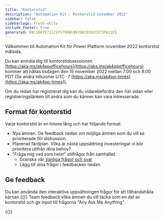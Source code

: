 ```yaml
---
title: "Kontorstid"
description: "Automation Kit - Kontorstid november 2022"
sidebar: false
sidebarlogo: fresh-white
include_footer: true
generated: B8C3667E71221F57908C097D0CD382CD73FA22E5
---
```


Välkommen till Automation Kit för Power Platform november 2022 kontorstid målsida.

Du kan anmäla dig till kontorstidssessionen [https://aka.ms/ak4ppofficehours](https://aka.ms/ak4ppofficehours) kommer att hållas tisdagen den 15 november 2022 mellan 7:00 och 8:00 PDT (Se andra tidszoner UTC -7 [https://aka.ms/ak4pp-times](https://aka.ms/ak4pp-times)).

Om du redan har registrerat dig kan du vidarebefordra den här sidan eller registreringslänken till andra som du känner kan vara intresserade.

## Format för kontorstid

Varje kontorstid är en timme lång och har följande format:

- Nya ämnen. Ge feedback nedan om möjliga ämnen som du vill se prioriterade för diskussion.
- Planerad färdplan. Vilka är nästa uppsättning investeringar vi bör prioritera utifrån dina behov?
- "Fråga mig vad som helst" stilfrågor från samhället.
    - Granska vår [Vanliga frågor och svar](/sv/frequently-asked-questions)
    - Lägg till dina frågor i feedbacken nedan.

## Ge feedback

Du kan använda den interaktiva uppsättningen frågor för att tillhandahålla kärnan {{<product-name>}} Team feedback vilka ämnen du vill täcka som en del av kontorstid och ge input till frågorna "Any Ask Me Anything".

{{<questions name="/content/sv/office-hours/november-2022.json" completed="Tack för att du fyller i feedback" showNavigationButtons="false" locale="sv">}}
